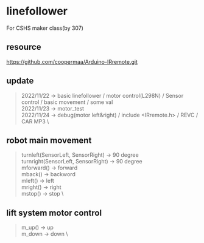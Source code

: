 # linefollower
For CSHS maker class(by 307)

## resource
https://github.com/coopermaa/Arduino-IRremote.git

## update
> 2022/11/22 -> basic linefollower / motor control(L298N) / Sensor control / basic movement / some val \
> 2022/11/23 -> motor_test \
> 2022/11/24 -> debug(motor left&right) / include <IRremote.h> / REVC / CAR MP3 \
> 


## robot main movement
> turnleft(SensorLeft, SensorRight) -> 90 degree \
> turnright(SensorLeft, SensorRight) -> 90 degree \
> mforward() -> forward \
> mback() -> backword \
> mleft() -> left \
> mright() -> right \
> mstop() -> stop \

## lift system motor control
> m_up() -> up \
> m_down -> down \
